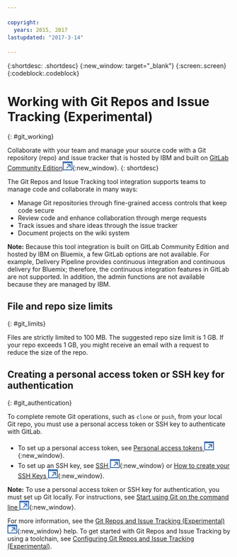 ```yaml
---

copyright:
  years: 2015, 2017
lastupdated: "2017-3-14"

---
```

 
{:shortdesc: .shortdesc}
{:new_window: target="_blank"}
{:screen:.screen}
{:codeblock:.codeblock}

# Working with Git Repos and Issue Tracking (Experimental)
{: #git_working}

Collaborate with your team and manage your source code with a Git repository (repo) and issue tracker that is hosted by IBM and built on [GitLab Community Edition![External link icon](../../icons/launch-glyph.svg "External link icon")](https://about.gitlab.com/){:new_window}. 
{: shortdesc}

The Git Repos and Issue Tracking tool integration supports teams to manage code and collaborate in many ways:
   * Manage Git repositories through fine-grained access controls that keep code secure
   * Review code and enhance collaboration through merge requests
   * Track issues and share ideas through the issue tracker
   * Document projects on the wiki system

**Note:** Because this tool integration is built on GitLab Community Edition and hosted by IBM on Bluemix, a few GitLab options are not available. For example, Delivery Pipeline provides continuous integration and continuous delivery for Bluemix; therefore, the continuous integration features in GitLab are not supported. In addition, the admin functions are not available because they are managed by IBM. 

## File and repo size limits
{: #git_limits}

Files are strictly limited to 100 MB. The suggested repo size limit is 1 GB. If your repo exceeds 1 GB, you might receive an email with a request to reduce the size of the repo. 

## Creating a personal access token or SSH key for authentication    
{: #git_authentication}

To complete remote Git operations, such as `clone` or `push`, from your local Git repo, you must use a personal access token or SSH key to authenticate with GitLab.

* To set up a personal access token, see [Personal access tokens ![External link icon](../../icons/launch-glyph.svg "External link icon")](https://git.ng.bluemix.net/help/api/README.html#personal-access-tokens){:new_window}.
* To set up an SSH key, see [SSH ![External link icon](../../icons/launch-glyph.svg "External link icon")](https://git.ng.bluemix.net/help/ssh/README){:new_window} or [How to create your SSH Keys ![External link icon](../../icons/launch-glyph.svg "External link icon")](https://git.ng.bluemix.net/help/gitlab-basics/create-your-ssh-keys){:new_window}.

**Note:** To use a personal access token or SSH key for authentication, you must set up Git locally. For instructions, see [Start using Git on the command line ![External link icon](../../icons/launch-glyph.svg "External link icon")](https://git.ng.bluemix.net/help/gitlab-basics/start-using-git){:new_window}.

For more information, see the [Git Repos and Issue Tracking (Experimental) ![External link icon](../../icons/launch-glyph.svg "External link icon")](https://git.ng.bluemix.net/help){:new_window} help. To get started with Git Repos and Issue Tracking by using a toolchain, see [Configuring Git Repos and Issue Tracking (Experimental)](/docs/services/ContinuousDelivery/toolchains_integrations.html#gitbluemix).
